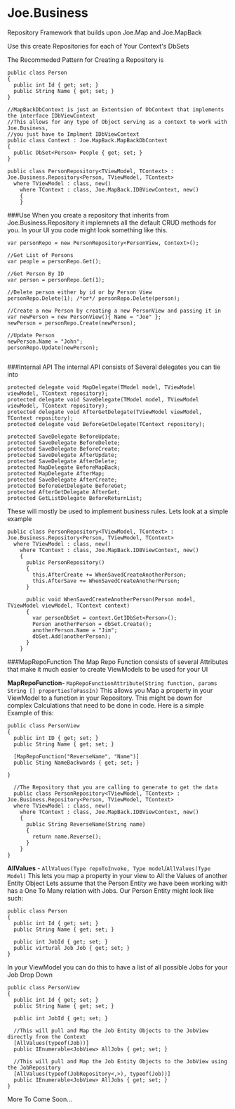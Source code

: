 Joe.Business
============

Repository Framework that builds upon Joe.Map and Joe.MapBack

Use this create Repositories for each of Your Context's DbSets

The Recommeded Pattern for Creating a Repository is

```
public class Person
{
  public int Id { get; set; }
  public String Name { get; set; }
}

//MapBackDbContext is just an Extentsion of DbContext that implements the interface IDbViewContext
//This allows for any type of Object serving as a context to work with Joe.Business,
//you just have to Implment IDbViewContext
public class Context : Joe.MapBack.MapBackDbContext
{
  public DbSet<Person> People { get; set; }
}

public class PersonRepository<TViewModel, TContext> : Joe.Business.Repository<Person, TViewModel, TContext>
  where TViewModel : class, new()
	where TContext : class, Joe.MapBack.IDBViewContext, new()
	{
	}
```
###Use
When you create a repository that inherits from Joe.Business.Repository it implemnets all the default CRUD methods for you.
In your UI you code might look something like this.

```
var personRepo = new PersonRepository<PersonView, Context>();

//Get List of Persons
var people = personRepo.Get();

//Get Person By ID
var person = personRepo.Get(1);

//Delete person either by id or by Person View
personRepo.Delete(1); /*or*/ personRepo.Delete(person);

//Create a new Person by creating a new PersonView and passing it in
var newPerson = new PersonView(){ Name = "Joe" };
newPerson = personRepo.Create(newPerson);

//Update Person
newPerson.Name = "John";
personRepo.Update(newPerson);


```

###Internal API
The internal API consists of Several delegates you can tie into
```
protected delegate void MapDelegate(TModel model, TViewModel viewModel, TContext repository);
protected delegate void SaveDelegate(TModel model, TViewModel viewModel, TContext repository);
protected delegate void AfterGetDelegate(TViewModel viewModel, TContext repository);
protected delegate void BeforeGetDelegate(TContext repository);

protected SaveDelegate BeforeUpdate;
protected SaveDelegate BeforeDelete;
protected SaveDelegate BeforeCreate;
protected SaveDelegate AfterUpdate;
protected SaveDelegate AfterDelete;
protected MapDelegate BeforeMapBack;
protected MapDelegate AfterMap;
protected SaveDelegate AfterCreate;
protected BeforeGetDelegate BeforeGet;
protected AfterGetDelegate AfterGet;
protected GetListDelegate BeforeReturnList;
```

These will mostly be used to implement business rules. Lets look at a simple example
```
public class PersonRepository<TViewModel, TContext> : Joe.Business.Repository<Person, TViewModel, TContext>
  where TViewModel : class, new()
	where TContext : class, Joe.MapBack.IDBViewContext, new()
	{
	  public PersonRepository()
	  {
	    this.AfterCreate += WhenSavedCreateAnotherPerson;
	    this.AfterSave += WhenSavedCreateAnotherPerson;
	  }
	
	  public void WhenSavedCreateAnotherPerson(Person model, TViewModel viewModel, TContext context)
	  {
	    var personDbSet = context.GetIDbSet<Person>();
	    Person anotherPerson = dbSet.Create();
	    anotherPerson.Name = "Jim";
	    dbSet.Add(anotherPerson);
	  }
	}
```

###MapRepoFunction
The Map Repo Function consists of several Attributes that make it much easier to create ViewModels to be used for your UI

__MapRepoFunction__- `MapRepoFunctionAttribute(String function, params String [] propertiesToPassIn)` This allows you Map a
property in your ViewModel to a function in your Repository. This might be down for complex Calculations that need to be done
in code. Here is a simple Example of this:

```
public class PersonView 
{
  public int ID { get; set; }
  public String Name { get; set; }
  
  [MapRepoFunction("ReverseName", "Name")]
  public Sting NameBackwards { get; set; }
  
}
  
  //The Repository that you are calling to generate to get the data
  public class PersonRepository<TViewModel, TContext> : Joe.Business.Repository<Person, TViewModel, TContext>
  where TViewModel : class, new()
	where TContext : class, Joe.MapBack.IDBViewContext, new()
	{
	  public String ReverseName(String name)
	  {
	    return name.Reverse();
	  }
	}
}
```

__AllValues__ - `AllValues(Type repoToInvoke, Type model`/`AllValues(Type Model)` This lets you map a property in your view
to All the Values of another Entity Object Lets assume that the Person Entity we have been working with has a One To Many
relation with Jobs. Our Person Entity might look like such:

```
public class Person
{
  public int Id { get; set; }
  public String Name { get; set; }

  public int JobId { get; set; }
  public virtural Job Job { get; set; }
}
```

In your ViewModel you can do this to have a list of all possible Jobs for your Job Drop Down

```
public class PersonView
{
  public int Id { get; set; }
  public String Name { get; set; }
  
  public int JobId { get; set; }
  
  //This will pull and Map the Job Entity Objects to the JobView directly from the Context
  [AllValues(typeof(Job))]
  public IEnumerable<JobView> AllJobs { get; set; }
  
  //This will pull and Map the Job Entity Objects to the JobView using the JobRepository
  [AllValues(typeof(JobRepository<,>), typeof(Job))]
  public IEnumerable<JobView> AllJobs { get; set; }
}
```

More To Come Soon...

